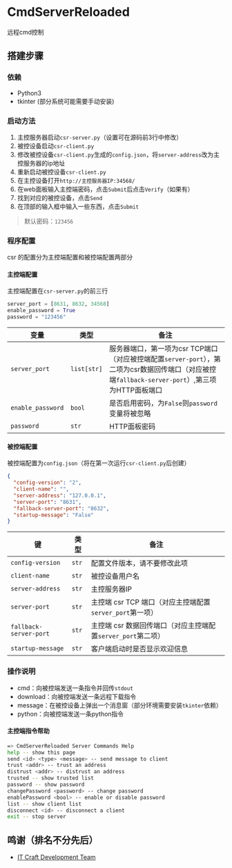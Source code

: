 # CmdServerReloaded

远程cmd控制

## 搭建步骤

### 依赖

* Python3
* tkinter (部分系统可能需要手动安装)

### 启动方法

1. 主控服务器启动`csr-server.py`（设置可在源码前3行中修改）
2. 被控设备启动`csr-client.py`
3. 修改被控设备`csr-client.py`生成的`config.json`，将`server-address`改为主控服务器的ip地址
4. 重新启动被控设备`csr-client.py`
4. 在主控设备打开`http://主控服务器IP:34568/`
5. 在web面板输入主控端密码，点击`Submit`后点击`Verify`（如果有）
6. 找到对应的被控设备，点击`Send`
7. 在顶部的输入框中输入一些东西，点击`Submit`

> 默认密码：`123456`

### 程序配置

csr 的配置分为主控端配置和被控端配置两部分

#### 主控端配置

主控端配置在`csr-server.py`的前三行

```python
server_port = [8631, 8632, 34568]
enable_password = True
password = "123456"
```

| 变量          | 类型          | 备注                |
|---------------|---------------|---------------------|
| `server_port` | `list[str]`   | 服务器端口，第一项为csr TCP端口（对应被控端配置`server-port`），第二项为csr数据回传端口（对应被控端`fallback-server-port`）,第三项为HTTP面板端口 |
| `enable_password` | `bool`    | 是否启用密码，为`False`则`password`变量将被忽略 |
| `password`    | `str`         | HTTP面板密码        |

#### 被控端配置

被控端配置为`config.json`（将在第一次运行`csr-client.py`后创建）

```json
{
  "config-version": "2",
  "client-name": "",
  "server-address": "127.0.0.1",
  "server-port": "8631",
  "fallback-server-port": "8632",
  "startup-message": "False"
}
```

| 键                        | 类型      | 备注                           |
|---------------------------|-----------|--------------------------------|
| `config-version`                 | `str`     | 配置文件版本，请不要修改此项    |
| `client-name`             | `str`     | 被控设备用户名                 |
| `server-address`          | `str`     | 主控服务器IP                   |
| `server-port`             | `str`     | 主控端 csr TCP 端口（对应主控端配置`server_port`第一项） |
| `fallback-server-port`    | `str`     | 主控端 csr 数据回传端口（对应主控端配置`server_port`第二项） |
| `startup-message`         | `str`     | 客户端启动时是否显示欢迎信息     |

### 操作说明

- cmd：向被控端发送一条指令并回传`stdout`
- download：向被控端发送一条远程下载指令
- message：在被控设备上弹出一个消息窗（部分环境需要安装`tkinter`依赖）
- python：向被控端发送一条python指令

#### 主控端指令帮助

```bash
=> CmdServerReloaded Server Commands Help
help -- show this page
send <id> <type> <message> -- send message to client
trust <addr> -- trust an address
distrust <addr> -- distrust an address
trusted -- show trusted list
password -- show password
changePassword <password> -- change password
enablePassword <bool> -- enable or disable password
list -- show client list
disconnect <id> -- disconnect a client
exit -- stop server
```

## 鸣谢（排名不分先后）

- [IT Craft Development Team](https://itcdt.top)
